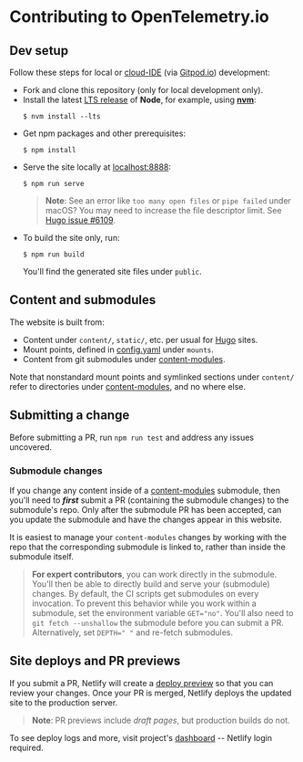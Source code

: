 # Contributing to OpenTelemetry.io

## Dev setup

Follow these steps for local or [cloud-IDE][] (via [Gitpod.io][]) development:

- Fork and clone this repository (only for local development only).
- Install the latest [LTS release][] of **Node**, for example, using
  **[nvm][]**:
  ```console
  $ nvm install --lts
  ```
- Get npm packages and other prerequisites:
  ```console
  $ npm install
  ```
- Serve the site locally at [localhost:8888][]:
  ```console
  $ npm run serve
  ```
  > **Note**: See an error like `too many open files` or `pipe failed` under macOS? You may need to increase the file descriptor limit. See [Hugo issue #6109](https://github.com/gohugoio/hugo/issues/6109).
- To build the site only, run:
  ```console
  $ npm run build
  ```
  You'll find the generated site files under `public`.

## Content and submodules

The website is built from:

- Content under `content/`, `static/`, etc. per usual for [Hugo][] sites.
- Mount points, defined in [config.yaml][] under `mounts`.
- Content from git submodules under [content-modules][].

Note that nonstandard mount points and symlinked sections under `content/` refer
to directories under [content-modules][], and no where else.

[config.yaml]: https://github.com/open-telemetry/opentelemetry.io/blob/main/config.yaml
[content-modules]: https://github.com/open-telemetry/opentelemetry.io/tree/main/content-modules

## Submitting a change

Before submitting a PR, run `npm run test` and address any issues uncovered.

### Submodule changes

If you change any content inside of a [content-modules][] submodule, then you'll
need to **_first_** submit a PR (containing the submodule changes) to the
submodule's repo. Only after the submodule PR has been accepted, can you update
the submodule and have the changes appear in this website.

It is easiest to manage your `content-modules` changes by working with the repo
that the corresponding submodule is linked to, rather than inside the submodule
itself.

> **For expert contributors**, you can work directly in the submodule. You'll
then be able to directly build and serve your (submodule) changes. By default,
the CI scripts get submodules on every invocation. To prevent this behavior
while you work within a submodule, set the environment variable `GET="no"`.
You'll also need to `git fetch --unshallow` the submodule before you can submit
a PR. Alternatively, set `DEPTH=" "` and re-fetch submodules.

## Site deploys and PR previews

If you submit a PR, Netlify will create a [deploy preview][] so that you can
review your changes. Once your PR is merged, Netlify deploys the updated site to
the production server.

> **Note**: PR previews include _draft pages_, but production builds do not.

To see deploy logs and more, visit project's [dashboard][] -- Netlify login
required.

[cloud-IDE]: https://gitpod.io/#https://github.com/open-telemetry/opentelemetry.io
[dashboard]: https://app.netlify.com/sites/opentelemetry/overview
[deploy preview]: https://www.netlify.com/blog/2016/07/20/introducing-deploy-previews-in-netlify/
[Gitpod.io]: https://gitpod.io
[Hugo]: https://gohugo.io
[localhost:8888]: http://localhost:8888
[LTS release]: https://nodejs.org/en/about/releases/
[Netlify]: https://netlify.com
[nvm]: https://github.com/nvm-sh/nvm/blob/master/README.md#installing-and-updating
